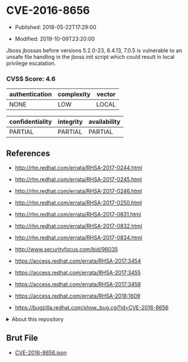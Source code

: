 # CVE-2016-8656

- Published: 2018-05-22T17:29:00

- Modified: 2019-10-09T23:20:00

Jboss jbossas before versions 5.2.0-23, 6.4.13, 7.0.5 is vulnerable to an unsafe file handling in the jboss init script which could result in local privilege escalation.

### CVSS Score: **4.6**

| authentication | complexity | vector |
| --- | --- | --- |
| NONE | LOW | LOCAL |

| confidentiality | integrity | availability |
| --- | --- | --- |
| PARTIAL | PARTIAL | PARTIAL |

## References

* http://rhn.redhat.com/errata/RHSA-2017-0244.html

* http://rhn.redhat.com/errata/RHSA-2017-0245.html

* http://rhn.redhat.com/errata/RHSA-2017-0246.html

* http://rhn.redhat.com/errata/RHSA-2017-0250.html

* http://rhn.redhat.com/errata/RHSA-2017-0831.html

* http://rhn.redhat.com/errata/RHSA-2017-0832.html

* http://rhn.redhat.com/errata/RHSA-2017-0834.html

* http://www.securityfocus.com/bid/96035

* https://access.redhat.com/errata/RHSA-2017:3454

* https://access.redhat.com/errata/RHSA-2017:3455

* https://access.redhat.com/errata/RHSA-2017:3458

* https://access.redhat.com/errata/RHSA-2018:1609

* https://bugzilla.redhat.com/show_bug.cgi?id=CVE-2016-8656

<details>
<summary>About this repository</summary> 

  This repository is part of the project [Live Hack CVE](https://github.com/Live-Hack-CVE). Main website can be found [www.live-hack.org](https://www.live-hack.org) 
  
  Made by [Sn0wAlice](https://github.com/Sn0wAlice) for the people that care about security and need to have a feed of the latest CVEs. Hope you enjoy it, don't forget to star the repo and follow me on [Twitter](https://twitter.com/Sn0wAlice) and [Github](https://github.com/Sn0wAlice). And that is my [personnal website](https://www.alice-snow.me/)

  - [Home Page](https://github.com/Live-Hack-CVE)
  - [Framework](https://github.com/Live-Hack-CVE/cve-framework)
  - [CVE database](https://github.com/Live-Hack-CVE/full_database)
  - [Changelog](https://github.com/Live-Hack-CVE/Changelog)
</details>

## Brut File

* [CVE-2016-8656.json](https://raw.githubusercontent.com/Live-Hack-CVE/full_database/main/cves/2016/CVE-2016-8656.json)

